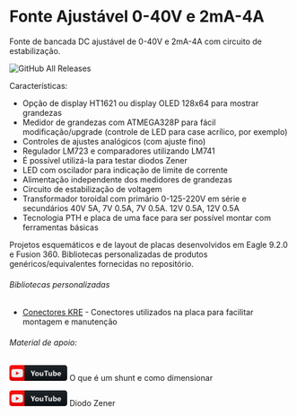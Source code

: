 # Fonte Ajustável 0-40V e 2mA-4A
Fonte de bancada DC ajustável de 0-40V e 2mA-4A com circuito de estabilização.

![GitHub All Releases](https://img.shields.io/github/downloads/leonardokr/fonte-ajustavel-40v-4a/total)

Características:
- Opção de display HT1621 ou display OLED 128x64 para mostrar grandezas
- Medidor de grandezas com ATMEGA328P para fácil modificação/upgrade (controle de LED para case acrílico, por exemplo)
- Controles de ajustes analógicos (com ajuste fino)
- Regulador LM723 e comparadores utilizando LM741
- É possível utilizá-la para testar diodos Zener
- LED com oscilador para indicação de limite de corrente
- Alimentação independente dos medidores de grandezas
- Circuito de estabilização de voltagem
- Transformador toroidal com primário 0-125-220V em série e secundários 40V 5A, 7V 0.5A, 7V 0.5A. 12V 0.5A, 12V 0.5A
- Tecnologia PTH e placa de uma face para ser possível montar com ferramentas básicas

Projetos esquemáticos e de layout de placas desenvolvidos em Eagle 9.2.0 e Fusion 360.
Bibliotecas personalizadas de produtos genéricos/equivalentes fornecidas no repositório.

###### Bibliotecas personalizadas
* [Conectores KRE](https://github.com/leonardokr/eagle-bibliotecas-3d) - Conectores utilizados na placa para facilitar montagem e manutenção

###### Material de apoio:
<a href="https://www.youtube.com/watch?v=1b0n3vxaOhg"><img height="28px" src="https://github.com/leonardokr/leonardokr/blob/master/resources/youtube.svg"></a>
O que é um shunt e como dimensionar

<a href="https://www.youtube.com/watch?v=VY3BEf8RQwM"><img height="28px" src="https://github.com/leonardokr/leonardokr/blob/master/resources/youtube.svg"></a>
Diodo Zener
